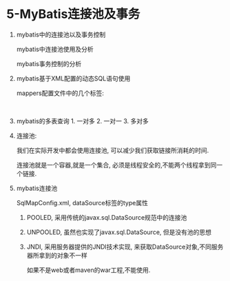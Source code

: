 # 5-MyBatis连接池及事务

1. mybatis中的连接池以及事务控制

   mybatis中连接池使用及分析

   mybatis事务控制的分析 

2. mybatis基于XML配置的动态SQL语句使用

   mappers配置文件中的几个标签:

   ​    

3. mybatis的多表查询 1. 一对多 2. 一对一 3. 多对多
4. 连接池:

   我们在实际开发中都会使用连接池, 可以减少我们获取链接所消耗的时间.

   连接池就是一个容器,就是一个集合, 必须是线程安全的,不能两个线程拿到同一个链接.

5. mybatis连接池

   SqlMapConfig.xml, dataSource标签的type属性

   1. POOLED, 采用传统的javax.sql.DataSource规范中的连接池
   2. UNPOOLED, 虽然也实现了javax.sql.DataSource, 但是没有池的思想
   3. JNDI, 采用服务器提供的JNDI技术实现, 来获取DataSource对象,不同服务器所拿到的对象不一样

      如果不是web或者maven的war工程,不能使用.

